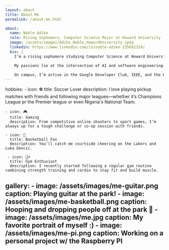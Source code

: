 ```yaml
---
layout: about
title: About Me
permalink: /about-me.html

about:
  name: Noble Adike
  role: Rising Sophomore, Computer Science Major at Howard University
  image: /assets/images/Adike_Noble_HowardUniversity.jpeg
  linkedin: https://www.linkedin.com/in/noble-adike-2356b2324/
  bio: |
    I’m a rising sophomore studying Computer Science at Howard University in Washington, D.C., and I’m proud to be from the great country of Nigeria 🇳🇬.

    My passions lie at the intersection of AI and software engineering—whether that’s building intelligent prototypes for my USPTO project, contributing to hackathons like BisonHacks, or developing Flask apps like “Wakanda - Shuri’s Gauntlet.”

    On campus, I’m active in the Google Developer Club, IEEE, and the Howard University Student Council. When I’m not coding, I enjoy mentoring fellow students, playing jazz trumpet, and tinkering with Raspberry Pi and side AI projects in my free time.
---
```


hobbies:
    - icon: ⚽
      title: Soccer Lover
      description: I love playing pickup matches with friends and following major leagues—whether it’s Champions League pr the Premier league or even Nigeria's National Team.
  
    - icon: 🎮
      title: Gaming
      description: From competitive online shooters to sport games, I’m always up for a tough challenge or co-op session with friends.
  
    - icon: 🏀
      title: Basketball Fan
      description: You’ll catch me courtside cheering on the Lakers and Luka Doncic.

     - icon: 🏋️‍♂️
      title: Gym Enthusiast
      description: I recently started following a regular gym routine combining strength training and cardio to stay fit and build muscle.


gallery:
    - image: /assets/images/me-guitar.png
      caption: Playing guitar at the park!
    - image: /assets/images/me-basketball.png
      caption: Hooping and dropping people off at the park 🏀
    - image: /assets/images/me.jpg
      caption: My favorite portrait of myself :)
    - image: /assets/images/me-pi.png
      caption: Working on a personal project w/ the Raspberry PI
---
